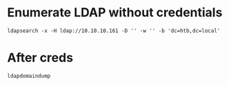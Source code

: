 # Enumerate LDAP without credentials
`ldapsearch -x -H ldap://10.10.10.161 -D '' -w '' -b 'dc=htb,dc=local'`

# After creds
`ldapdomaindump`